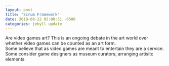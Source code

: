 ```yaml
---
layout: post
title: "Scrum Framework"
date: 2019-08-22 05:00:51 -0500
categories: jekyll update
---
```

Are video games art? 
This is an ongoing debate in the art world over whether video games can be counted as an art form.  
Some believe that as video games are meant to entertain they are a service. Some consider game designers as museum curators; arranging artisitc elements.

